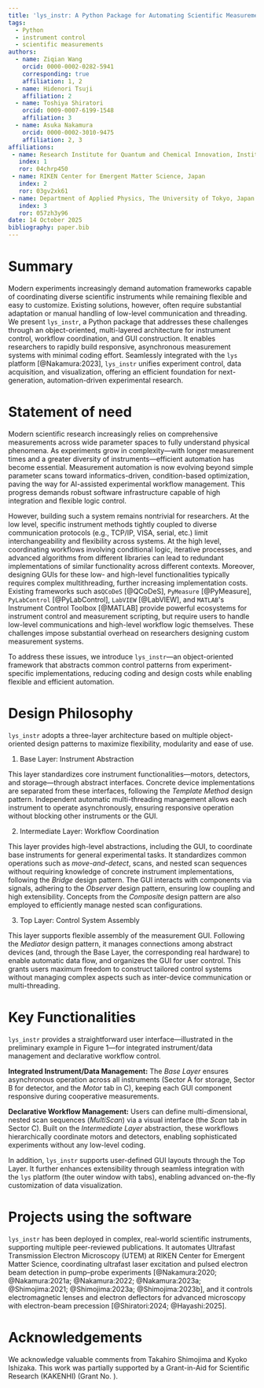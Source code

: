 ```yaml
---
title: 'lys_instr: A Python Package for Automating Scientific Measurements'
tags:
  - Python
  - instrument control
  - scientific measurements
authors:
  - name: Ziqian Wang
    orcid: 0000-0002-0282-5941
    corresponding: true
    affiliation: 1, 2
  - name: Hidenori Tsuji
    affiliation: 2
  - name: Toshiya Shiratori
    orcid: 0009-0007-6199-1548
    affiliation: 3
  - name: Asuka Nakamura
    orcid: 0000-0002-3010-9475
    affiliation: 2, 3
affiliations:
 - name: Research Institute for Quantum and Chemical Innovation, Institutes of Innovation for Future Society, Nagoya University, Japan
   index: 1
   ror: 04chrp450
 - name: RIKEN Center for Emergent Matter Science, Japan
   index: 2
   ror: 03gv2xk61
 - name: Department of Applied Physics, The University of Tokyo, Japan
   index: 3
   ror: 057zh3y96
date: 14 October 2025
bibliography: paper.bib
---
```


# Summary

Modern experiments increasingly demand automation frameworks capable of coordinating diverse scientific instruments while remaining flexible and easy to customize. Existing solutions, however, often require substantial adaptation or manual handling of low-level communication and threading. We present `lys_instr`, a Python package that addresses these challenges through an object-oriented, multi-layered architecture for instrument control, workflow coordination, and GUI construction. It enables researchers to rapidly build responsive, asynchronous measurement systems with minimal coding effort. Seamlessly integrated with the `lys` platform [@Nakamura:2023], `lys_instr` unifies experiment control, data acquisition, and visualization, offering an efficient foundation for next-generation, automation-driven experimental research.


# Statement of need

Modern scientific research increasingly relies on comprehensive measurements across wide parameter spaces to fully understand physical phenomena. As experiments grow in complexity—with longer measurement times and a greater diversity of instruments—efficient automation has become essential. Measurement automation is now evolving beyond simple parameter scans toward informatics-driven, condition-based optimization, paving the way for AI-assisted experimental workflow management. This progress demands robust software infrastructure capable of high integration and flexible logic control.

However, building such a system remains nontrivial for researchers. At the low level, specific instrument methods tightly coupled to diverse communication protocols (e.g., TCP/IP, VISA, serial, etc.) limit interchangeability and flexibility across systems. At the high level, coordinating workflows involving conditional logic, iterative processes, and advanced algorithms from different libraries can lead to redundant implementations of similar functionality across different contexts. Moreover, designing GUIs for these low- and high-level functionalities typically requires complex multithreading, further increasing implementation costs. Existing frameworks such as`QCoDeS` [@QCoDeS], `PyMeasure` [@PyMeasure], `PyLabControl` [@PyLabControl], `LabVIEW` [@LabVIEW], and `MATLAB`'s Instrument Control Toolbox [@MATLAB] provide powerful ecosystems for instrument control and measurement scripting, but require users to handle low-level communications and high-level workflow logic themselves. These challenges impose substantial overhead on researchers designing custom measurement systems.

To address these issues, we introduce `lys_instr`—an object-oriented framework that abstracts common control patterns from experiment-specific implementations, reducing coding and design costs while enabling flexible and efficient automation.


# Design Philosophy

`lys_instr` adopts a three-layer architecture based on multiple object-oriented design patterns to maximize flexibility, modularity and ease of use.

1. Base Layer: Instrument Abstraction

  This layer standardizes core instrument functionalities—motors, detectors, and storage—through abstract interfaces. Concrete device implementations are separated from these interfaces, following the *Template Method* design pattern. Independent automatic multi-threading management allows each instrument to operate asynchronously, ensuring responsive operation without blocking other instruments or the GUI.

2. Intermediate Layer: Workflow Coordination

  This layer provides high-level abstractions, including the GUI, to coordinate base instruments for general experimental tasks. It standardizes common operations such as *move-and-detect*, scans, and nested scan sequences without requiring knowledge of concrete instrument implementations, following the *Bridge* design pattern. The GUI interacts with components via signals, adhering to the *Observer* design pattern, ensuring low coupling and high extensibility. Concepts from the *Composite* design pattern are also employed to efficiently manage nested scan configurations.

3. Top Layer: Control System Assembly

  This layer supports flexible assembly of the measurement GUI. Following the *Mediator* design pattern, it manages connections among abstract devices (and, through the Base Layer, the corresponding real hardware) to enable automatic data flow, and organizes the GUI for user control. This grants users maximum freedom to construct tailored control systems without managing complex aspects such as inter-device communication or multi-threading.


# Key Functionalities

`lys_instr` provides a straightforward user interface—illustrated in the preliminary example in Figure 1—for integrated instrument/data management and declarative workflow control.  

**Integrated Instrument/Data Management:** The *Base Layer* ensures asynchronous operation across all instruments (Sector A for storage, Sector B for detector, and the *Motor* tab in C), keeping each GUI component responsive during cooperative measurements.  

**Declarative Workflow Management:** Users can define multi-dimensional, nested scan sequences (*MultiScan*) via a visual interface (the *Scan* tab in Sector C). Built on the *Intermediate Layer* abstraction, these workflows hierarchically coordinate motors and detectors, enabling sophisticated experiments without any low-level coding.  

In addition, `lys_instr` supports user-defined GUI layouts through the Top Layer. It further enhances extensibility through seamless integration with the `lys` platform (the outer window with tabs), enabling advanced on-the-fly customization of data visualization.


# Projects using the software

`lys_instr` has been deployed in complex, real-world scientific instruments, supporting multiple peer-reviewed publications. It automates Ultrafast Transmission Electron Microscopy (UTEM) at RIKEN Center for Emergent Matter Science, coordinating ultrafast laser excitation and pulsed electron beam detection in pump–probe experiments [@Nakamura:2020; @Nakamura:2021a; @Nakamura:2022; @Nakamura:2023a; @Shimojima:2021; @Shimojima:2023a; @Shimojima:2023b], and it controls electromagnetic lenses and electron deflectors for advanced microscopy with electron-beam precession [@Shiratori:2024; @Hayashi:2025].


# Acknowledgements

We acknowledge valuable comments from Takahiro Shimojima and Kyoko Ishizaka. This work was partially supported by a Grant-in-Aid for Scientific Research (KAKENHI) (Grant No. ).
